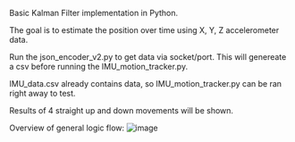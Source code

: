 Basic Kalman Filter implementation in Python. 


The goal is to estimate the position over time using X, Y, Z accelerometer data. 

Run the json_encoder_v2.py to get data via socket/port. This will genereate a csv
before running the IMU_motion_tracker.py. 

IMU_data.csv already contains data, so IMU_motion_tracker.py can be ran right away to test. 

Results of 4 straight up and down movements will be shown. 

Overview of general logic flow:
![image](https://github.com/nasrAnthony/IMU-position-tracker/assets/132410219/a91fec59-d740-4b6c-ac98-997633042d2e)

